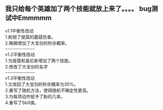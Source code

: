 我只给每个英雄加了两个技能就放上来了。。。。
bug测试中Emmmmm
--------------
v1.1平衡性改动<br />
1.削弱了提莫的蘑菇伤害。<br />
2.略微增加了大宝剑的秒杀概率。<br />
---------------<br />
v1.2平衡性改动<br />
1.为提莫和盖伦新增加了两个技能。<br />
2.修改了大宝剑的名字<br />
---------------<br />
v1.3平衡性改动<br />
1.又改回了大宝剑的秒杀概率为30%。<br />
2.重写了随机方法，使得随机不确定性更高。<br />
3.为每项动作赋予了新的几率。<br />
4.重写了Skill类。<br />
